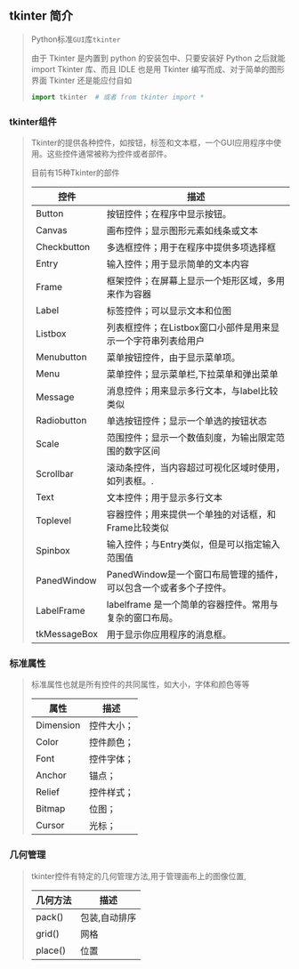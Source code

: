 ## tkinter 简介

> Python标准`GUI`库`tkinter`
>
> 由于 Tkinter 是内置到 python 的安装包中、只要安装好 Python 之后就能 import Tkinter 库、而且 IDLE 也是用 Tkinter 编写而成、对于简单的图形界面 Tkinter 还是能应付自如
>
> ```python
> import tkinter  # 或者 from tkinter import *
> ```

### tkinter组件

> Tkinter的提供各种控件，如按钮，标签和文本框，一个GUI应用程序中使用。这些控件通常被称为控件或者部件。
>
> 目前有15种Tkinter的部件
>
> | 控件           | 描述                                     |
> | ------------ | -------------------------------------- |
> | Button       | 按钮控件；在程序中显示按钮。                         |
> | Canvas       | 画布控件；显示图形元素如线条或文本                      |
> | Checkbutton  | 多选框控件；用于在程序中提供多项选择框                    |
> | Entry        | 输入控件；用于显示简单的文本内容                       |
> | Frame        | 框架控件；在屏幕上显示一个矩形区域，多用来作为容器              |
> | Label        | 标签控件；可以显示文本和位图                         |
> | Listbox      | 列表框控件；在Listbox窗口小部件是用来显示一个字符串列表给用户     |
> | Menubutton   | 菜单按钮控件，由于显示菜单项。                        |
> | Menu         | 菜单控件；显示菜单栏,下拉菜单和弹出菜单                   |
> | Message      | 消息控件；用来显示多行文本，与label比较类似               |
> | Radiobutton  | 单选按钮控件；显示一个单选的按钮状态                     |
> | Scale        | 范围控件；显示一个数值刻度，为输出限定范围的数字区间             |
> | Scrollbar    | 滚动条控件，当内容超过可视化区域时使用，如列表框。.             |
> | Text         | 文本控件；用于显示多行文本                          |
> | Toplevel     | 容器控件；用来提供一个单独的对话框，和Frame比较类似           |
> | Spinbox      | 输入控件；与Entry类似，但是可以指定输入范围值              |
> | PanedWindow  | PanedWindow是一个窗口布局管理的插件，可以包含一个或者多个子控件。 |
> | LabelFrame   | labelframe 是一个简单的容器控件。常用与复杂的窗口布局。      |
> | tkMessageBox | 用于显示你应用程序的消息框。                         |
>

 ### 标准属性
>标准属性也就是所有控件的共同属性，如大小，字体和颜色等等
>
>| 属性        | 描述    |
>| --------- | ----- |
>| Dimension | 控件大小； |
>| Color     | 控件颜色； |
>| Font      | 控件字体； |
>| Anchor    | 锚点；   |
>| Relief    | 控件样式； |
>| Bitmap    | 位图；   |
>| Cursor    | 光标；   |

### 几何管理

> tkinter控件有特定的几何管理方法,用于管理画布上的图像位置,
>
> | 几何方法    | 描述      |
> | ------- | ------- |
> | pack()  | 包装,自动排序 |
> | grid()  | 网格      |
> | place() | 位置      |